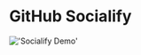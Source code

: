 # GitHub Socialify

!['Socialify Demo'](https://socialify.git.ci/wei/socialify/png?theme=Dark&language=1&owner=0&description=1&pattern=Charlie+Brown&issues=1&pulls=1)

